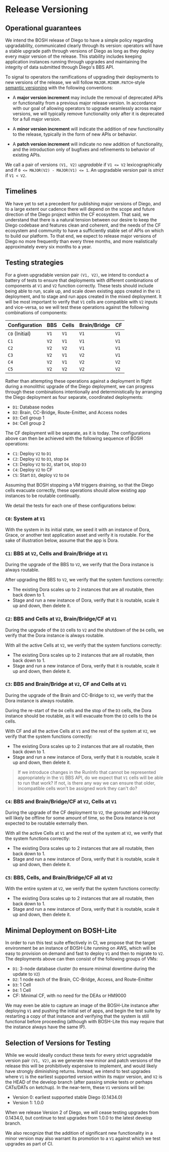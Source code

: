 # Release Versioning

## Operational guarantees

We intend the BOSH release of Diego to have a simple policy regarding upgradability, communicated clearly through its version: operators will have a stable upgrade path through versions of Diego as long as they deploy every major version of the release. This stability includes keeping application instances running through upgrades and maintaining the integrity of data submitted through Diego's BBS API.

To signal to operators the ramifications of upgrading their deployments to new versions of the release, we will follow `MAJOR.MINOR.PATCH`-style [semantic versioning](http://semver.org) with the following conventions:

- A **major version increment** may include the removal of deprecated APIs or functionality from a previous major release version. In accordance with our goal of allowing operators to upgrade seamlessly across major versions, we will typically remove functionality only after it is deprecated for a full major version.

- A **minor version increment** will indicate the addition of new functionality to the release, typically in the form of new APIs or behavior.

- A **patch version increment** will indicate no new addition of functionality, and the introduction only of bugfixes and refinements to behavior of existing APIs.

We call a pair of versions `(V1, V2)` *upgradable* if `V1 <= V2` lexicographically and if `0 <= MAJOR(V2) - MAJOR(V1) <= 1`. An upgradable version pair is *strict* if `V1 < V2`.  

## Timelines

We have yet to set a precedent for publishing major versions of Diego, and to a large extent our cadence there will depend on the scope and future direction of the Diego project within the CF ecosystem. That said, we understand that there is a natural tension between our desire to keep the Diego codebase and features clean and coherent, and the needs of the CF ecosystem and community to have a sufficiently stable set of APIs on which to build our platform. To that end, we expect to release major versions of Diego no more frequently than every three months, and more realistically approximately every six months to a year.


## Testing strategies

For a given upgradable version pair `(V1, V2)`, we intend to conduct a battery of tests to ensure that deployments with different combinations of components at `V1` and `V2` function correctly. These tests should include being able to run, scale up, and scale down existing apps created in the `V1` deployment, and to stage and run apps created in the mixed deployment. It will be most important to verify that `V1` cells are compatible with `V2` inputs and vice-versa, so we will test these operations against the following combinations of components:


| Configuration  | BBS  | Cells | Brain/Bridge | CF   |
|----------------|------|-------|--------------|------|
| `C0` (Initial) | `V1` | `V1`  | `V1`         | `V1` |
| `C1`           | `V2` | `V1`  | `V1`         | `V1` |
| `C2`           | `V2` | `V2`  | `V1`         | `V1` |
| `C3`           | `V2` | `V1`  | `V2`         | `V1` |
| `C4`           | `V2` | `V1`  | `V2`         | `V2` |
| `C5`           | `V2` | `V2`  | `V2`         | `V2` |


Rather than attempting these operations against a deployment in flight during a monolithic upgrade of the Diego deployment, we can progress through these combinations intentionally and deterministically by arranging the Diego deployment as four separate, coordinated deployments:

- `D1`: Database nodes
- `D2`: Brain, CC-Bridge, Route-Emitter, and Access nodes
- `D3`: Cell group 1
- `D4`: Cell group 2

The CF deployment will be separate, as it is today. The configurations above can then be achieved with the following sequence of BOSH operations: 

- `C1`: Deploy `V2` to `D1`
- `C2`: Deploy `V2` to `D3`, stop `D4`
- `C3`: Deploy `V2` to `D2`, start `D4`, stop `D3`
- `C4`: Deploy `V2` to CF
- `C5`: Start `D3`, deploy `V2` to `D4`

Assuming that BOSH stopping a VM triggers draining, so that the Diego cells evacuate correctly, these operations should allow existing app instances to be routable continually.

We detail the tests for each one of these configurations below:

### `C0`: System at `V1`

With the system in its initial state, we seed it with an instance of Dora, Grace, or another test application asset and verify it is routable. For the sake of illustration below, assume that the app is Dora.


### `C1`: BBS at `V2`, Cells and Brain/Bridge at `V1`

During the upgrade of the BBS to `V2`, we verify that the Dora instance is always routable.

After upgrading the BBS to `V2`, we verify that the system functions correctly:

- The existing Dora scales up to 2 instances that are all routable, then back down to 1.
- Stage and run a new instance of Dora, verify that it is routable, scale it up and down, then delete it.


### `C2`: BBS and Cells at `V2`, Brain/Bridge/CF at `V1`

During the upgrade of the `D3` cells to `V2` and the shutdown of the `D4` cells, we verify that the Dora instance is always routable.

With all the active Cells at `V2`, we verify that the system functions correctly:

- The existing Dora scales up to 2 instances that are all routable, then back down to 1.
- Stage and run a new instance of Dora, verify that it is routable, scale it up and down, then delete it.


### `C3`: BBS and Brain/Bridge at `V2`, CF and Cells at `V1`

During the upgrade of the Brain and CC-Bridge to `V2`, we verify that the Dora instance is always routable.

During the re-start of the `D4` cells and the stop of the `D3` cells, the Dora instance should be routable, as it will evacuate from the `D3` cells to the `D4` cells.

With CF and all the active Cells at `V1` and the rest of the system at `V2`, we verify that the system functions correctly:

- The existing Dora scales up to 2 instances that are all routable, then back down to 1.
- Stage and run a new instance of Dora, verify that it is routable, scale it up and down, then delete it.

> If we introduce changes in the RunInfo that cannot be represented appropriately in the `V1` BBS API, do we expect that `V1` cells will be able to run that work? If not, is there any way we can ensure that older, incompatible cells won't be assigned work they can't do?


### `C4`: BBS and Brain/Bridge/CF at `V2`, Cells at `V1`

During the upgrade of the CF deployment to `V2`, the gorouter and HAproxy will likely be offline for some amount of time, so the Dora instance is not expected to be routable externally then.

With all the active Cells at `V1` and the rest of the system at `V2`, we verify that the system functions correctly:

- The existing Dora scales up to 2 instances that are all routable, then back down to 1.
- Stage and run a new instance of Dora, verify that it is routable, scale it up and down, then delete it.


### `C5`: BBS, Cells, and Brain/Bridge/CF all at `V2`

With the entire system at `V2`, we verify that the system functions correctly:

- The existing Dora scales up to 2 instances that are all routable, then back down to 1.
- Stage and run a new instance of Dora, verify that it is routable, scale it up and down, then delete it.


## Minimal Deployment on BOSH-Lite

In order to run this test suite effectively in CI, we propose that the target environment be an instance of BOSH-Lite running on AWS, which will be easy to provision on demand and fast to deploy `V1` and then to migrate to `V2`. The deployments above can then consist of the following groups of VMs:

- `D1`: 3-node database cluster (to ensure minimal downtime during the update to `V2`)
- `D2`: 1 node each of the Brain, CC-Bridge, Access, and Route-Emitter
- `D3`: 1 Cell
- `D4`: 1 Cell
- CF: Minimal CF, with no need for the DEAs or HM9000

We may even be able to capture an image of the BOSH-Lite instance after deploying `V1` and pushing the initial set of apps, and begin the test suite by restarting a copy of that instance and verifying that the system is still functional before proceeding (although with BOSH-Lite this may require that the instance always have the same IP).


## Selection of Versions for Testing

While we would ideally conduct these tests for every strict upgradable version pair `(V1, V2)`, as we generate new minor and patch versions of the release this will be prohibitively expensive to implement, and would likely have strongly diminishing returns. Instead, we intend to test upgrades where `V1` is the earliest supported version within its major version, and `V2` is the HEAD of the develop branch (after passing smoke tests or perhaps CATs/DATs on ketchup). In the near-term, these `V1` versions will be:

- Version 0: earliest supported stable Diego (0.1434.0)
- Version 1: 1.0.0

When we release Version 2 of Diego, we will cease testing upgrades from 0.1434.0, but continue to test upgrades from 1.0.0 to the latest develop branch.

We also recognize that the addition of significant new functionality in a minor version may also warrant its promotion to a `V1` against which we test upgrades as part of CI.
